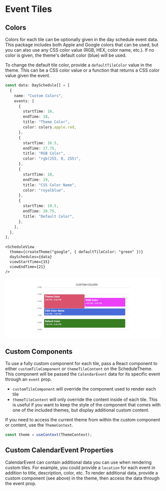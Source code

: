 # Event Tiles

## Colors

Colors for each tile can be optionally given in the day schedule event data. This package includes both Apple and Google colors that can be used, but you can also use any CSS color value (RGB, HEX, color name, etc.). If no color is given, the theme's default color (blue) will be used.

To change the default tile color, provide a `defaultTileColor` value in the theme. This can be a CSS color value or a function that returns a CSS color value given the event.

```typescript
const data: DaySchedule[] = [
  {
    name: "Custom Colors",
    events: [
      {
        startTime: 16,
        endTime: 18,
        title: "Theme Color",
        color: colors.apple.red,
      },
      {
        startTime: 16.5,
        endTime: 17.75,
        title: "RGB Color",
        color: "rgb(255, 0, 255)",
      },
      {
        startTime: 18,
        endTime: 19,
        title: "CSS Color Name",
        color: "royalblue",
      },
      {
        startTime: 19.5,
        endTime: 20.75,
        title: "Default Color",
      },
    ],
  },
];
```

```tsx
<ScheduleView
  theme={createTheme("google", { defaultTileColor: "green" })}
  daySchedules={data}
  viewStartTime={15}
  viewEndTime={21}
/>
```

![](./_media/example-tile-color.jpg)

## Custom Components

To use a fully custom component for each tile, pass a React component to either `customTileComponent` or `themeTileContent` on the ScheduleTheme. This component will be passed the `CalendarEvent` data for its specific event through an `event` prop.

- `customTileComponent` will override the component used to render each tile
- `themeTileContent` will only override the content inside of each tile. This is useful if you want to keep the style of the component that comes with one of the included themes, but display additional custom content.

If you need to access the current theme from within the custom component or content, use the `ThemeContext`.

```typescript
const theme = useContext(ThemeContext);
```

## Custom CalendarEvent Properties

CalendarEvent can contain additional data you can use when rendering custom tiles. For example, you could provide a `location` for each event in addition to title, description, color, etc. To render additional data, provide a custom component (see above) in the theme, then access the data through the event prop.
